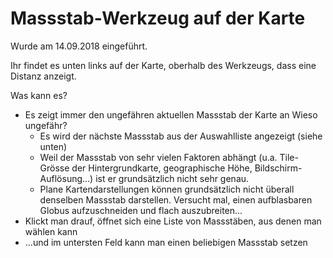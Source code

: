 # Massstab-Werkzeug auf der Karte

Wurde am 14.09.2018 eingeführt.

Ihr findet es unten links auf der Karte, oberhalb des Werkzeugs, dass eine Distanz anzeigt.

Was kann es?

- Es zeigt immer den ungefähren aktuellen Massstab der Karte an
  Wieso ungefähr?
    - Es wird der nächste Massstab aus der Auswahlliste angezeigt (siehe unten)
    - Weil der Massstab von sehr vielen Faktoren abhängt (u.a. Tile-Grösse der Hintergrundkarte, geographische Höhe, Bildschirm-Auflösung...) ist er grundsätzlich nicht sehr genau.
    - Plane Kartendarstellungen können grundsätzlich nicht überall denselben Massstab darstellen. Versucht mal, einen aufblasbaren Globus aufzuschneiden und flach auszubreiten...
- Klickt man drauf, öffnet sich eine Liste von Massstäben, aus denen man wählen kann
- ...und im untersten Feld kann man einen beliebigen Massstab setzen